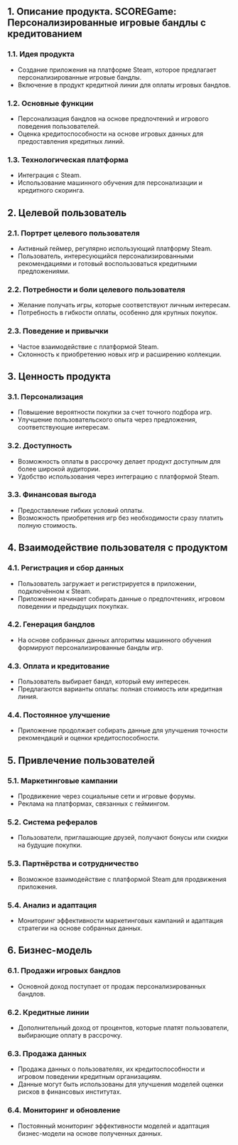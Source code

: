 ## 1. Описание продукта. SCOREGame: Персонализированные игровые бандлы с кредитованием

### 1.1. Идея продукта
- Создание приложения на платформе Steam, которое предлагает персонализированные игровые бандлы.
- Включение в продукт кредитной линии для оплаты игровых бандлов.

### 1.2. Основные функции
- Персонализация бандлов на основе предпочтений и игрового поведения пользователей.
- Оценка кредитоспособности на основе игровых данных для предоставления кредитных линий.

### 1.3. Технологическая платформа
- Интеграция с Steam.
- Использование машинного обучения для персонализации и кредитного скоринга.

## 2. Целевой пользователь

### 2.1. Портрет целевого пользователя
- Активный геймер, регулярно использующий платформу Steam.
- Пользователь, интересующийся персонализированными рекомендациями и готовый воспользоваться кредитными предложениями.

### 2.2. Потребности и боли целевого пользователя
- Желание получать игры, которые соответствуют личным интересам.
- Потребность в гибкости оплаты, особенно для крупных покупок.

### 2.3. Поведение и привычки
- Частое взаимодействие с платформой Steam.
- Склонность к приобретению новых игр и расширению коллекции.

## 3. Ценность продукта

### 3.1. Персонализация
- Повышение вероятности покупки за счет точного подбора игр.
- Улучшение пользовательского опыта через предложения, соответствующие интересам.

### 3.2. Доступность
- Возможность оплаты в рассрочку делает продукт доступным для более широкой аудитории.
- Удобство использования через интеграцию с платформой Steam.

### 3.3. Финансовая выгода
- Предоставление гибких условий оплаты.
- Возможность приобретения игр без необходимости сразу платить полную стоимость.

## 4. Взаимодействие пользователя с продуктом

### 4.1. Регистрация и сбор данных
- Пользователь загружает и регистрируется в приложении, подключённом к Steam.
- Приложение начинает собирать данные о предпочтениях, игровом поведении и предыдущих покупках.

### 4.2. Генерация бандлов
- На основе собранных данных алгоритмы машинного обучения формируют персонализированные бандлы игр.

### 4.3. Оплата и кредитование
- Пользователь выбирает бандл, который ему интересен.
- Предлагаются варианты оплаты: полная стоимость или кредитная линия.

### 4.4. Постоянное улучшение
- Приложение продолжает собирать данные для улучшения точности рекомендаций и оценки кредитоспособности.

## 5. Привлечение пользователей

### 5.1. Маркетинговые кампании
- Продвижение через социальные сети и игровые форумы.
- Реклама на платформах, связанных с геймингом.

### 5.2. Система рефералов
- Пользователи, приглашающие друзей, получают бонусы или скидки на будущие покупки.

### 5.3. Партнёрства и сотрудничество
- Возможное взаимодействие с платформой Steam для продвижения приложения.

### 5.4. Анализ и адаптация
- Мониторинг эффективности маркетинговых кампаний и адаптация стратегии на основе собранных данных.

## 6. Бизнес-модель

### 6.1. Продажи игровых бандлов
- Основной доход поступает от продаж персонализированных бандлов.

### 6.2. Кредитные линии
- Дополнительный доход от процентов, которые платят пользователи, выбирающие оплату в рассрочку.

### 6.3. Продажа данных
- Продажа данных о пользователях, их кредитоспособности и игровом поведении кредитным организациям.
- Данные могут быть использованы для улучшения моделей оценки рисков в финансовых институтах.

### 6.4. Мониторинг и обновление
- Постоянный мониторинг эффективности моделей и адаптация бизнес-модели на основе полученных данных.
